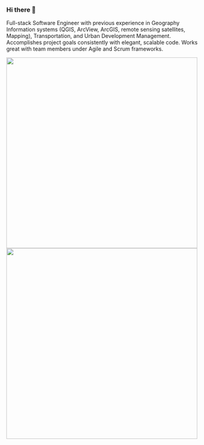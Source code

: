 ### Hi there 👋

Full-stack Software Engineer with previous experience in Geography Information systems (QGIS, ArcView, ArcGIS, remote sensing satellites, Mapping), Transportation, and Urban Development Management. Accomplishes project goals consistently with elegant, scalable code. Works great with team members under Agile and Scrum frameworks.
<div >
  
  <img align="center" src="https://github-readme-stats.vercel.app/api?username=Abou2022&show_icons=true&theme=github_dark&count_private=true&bg_color=FFFFFF00&hide_border=true" width="500" />

  <img align="center" src="https://github-readme-stats.vercel.app/api/top-langs/?username=Abou2022&layout=compact&theme=github_dark&bg_color=FFFFFF00&hide_border=true" width="500" />
  
</div>

<!--
**Abou2022/Abou2022** is a ✨ _special_ ✨ repository because its `README.md` (this file) appears on your GitHub profile.

Here are some ideas to get you started:

- 🔭 I’m currently working on ...
- 🌱 I’m currently learning ...
- 👯 I’m looking to collaborate on ...
- 🤔 I’m looking for help with ...
- 💬 Ask me about ...
- 📫 How to reach me: ...
- 😄 Pronouns: ...
- ⚡ Fun fact: ...
-->
